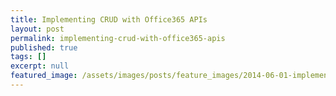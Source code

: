 ```yaml
---
title: Implementing CRUD with Office365 APIs
layout: post
permalink: implementing-crud-with-office365-apis
published: true
tags: []
excerpt: null
featured_image: /assets/images/posts/feature_images/2014-06-01-implementing-crud-with-office365-apis.jpg
---
```

